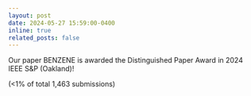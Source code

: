 ```yaml
---
layout: post
date: 2024-05-27 15:59:00-0400
inline: true
related_posts: false
---
```


Our paper BENZENE is awarded the Distinguished Paper Award in 2024 IEEE S&P (Oakland)!

(<1% of total 1,463 submissions)
